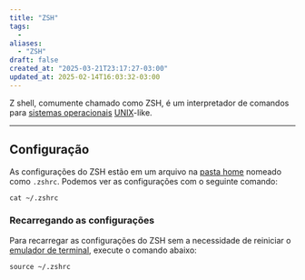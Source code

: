 ```yaml
---
title: "ZSH"
tags:
  - 
aliases:
  - "ZSH"
draft: false
created_at: "2025-03-21T23:17:27-03:00"
updated_at: 2025-02-14T16:03:32-03:00
---
```


Z shell, comumente chamado como ZSH, é um interpretador de comandos para [sistemas operacionais](../../../2024/08/04/atomo/Sistema_Operacional.md) [UNIX](UNIX.md)-like.

---

## Configuração
As configurações do ZSH estão em um arquivo na [pasta home](../../../2024/07/14/atomo/Pasta_home.md) nomeado como `.zshrc`. Podemos ver as configurações com o seguinte comando:

```shell
cat ~/.zshrc
```

### Recarregando as configurações
Para recarregar as configurações do ZSH sem a necessidade de reiniciar o [emulador de terminal](../../../2024/07/26/atomo/Emulador_de_terminal.md), execute o comando abaixo:

```shell
source ~/.zshrc
```